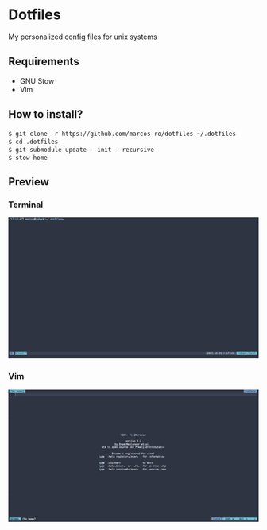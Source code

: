 # Dotfiles

My personalized config files for unix systems

## Requirements

  - GNU Stow
  - Vim

## How to install?

    $ git clone -r https://github.com/marcos-ro/dotfiles ~/.dotfiles
    $ cd .dotfiles
    $ git submodule update --init --recursive
    $ stow home

## Preview
### Terminal

![terminal](screenshots/terminal.png)

### Vim

![vim](https://github.com/marcos-ro/vimrc/blob/master/screenshots/vim.png)
